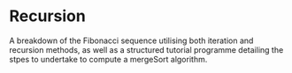 # Recursion

A breakdown of the Fibonacci sequence utilising both iteration and recursion methods, as well as a structured tutorial programme detailing the stpes to undertake to compute a mergeSort algorithm.
